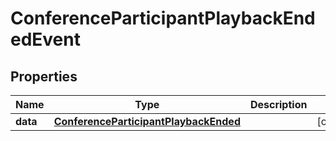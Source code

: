 

# ConferenceParticipantPlaybackEndedEvent


## Properties

| Name | Type | Description | Notes |
|------------ | ------------- | ------------- | -------------|
|**data** | [**ConferenceParticipantPlaybackEnded**](ConferenceParticipantPlaybackEnded.md) |  |  [optional] |



